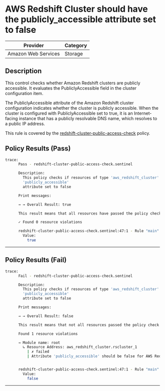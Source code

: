 # AWS Redshift Cluster should have the publicly_accessible attribute set to false

| Provider            | Category |
| ------------------- | -------- |
| Amazon Web Services |  Storage |

## Description

This control checks whether Amazon Redshift clusters are publicly accessible. It evaluates the PubliclyAccessible field in the cluster configuration item.

The PubliclyAccessible attribute of the Amazon Redshift cluster configuration indicates whether the cluster is publicly accessible. When the cluster is configured with PubliclyAccessible set to true, it is an Internet-facing instance that has a publicly resolvable DNS name, which resolves to a public IP address.

This rule is covered by the [redshift-cluster-public-access-check](https://github.com/hashicorp/policy-library-NIST-Policy-Set-for-AWS-Terraform/blob/main/policies/redshift/redshift-cluster-public-access-check.sentinel) policy.

## Policy Results (Pass)

```bash
trace:
      Pass - redshift-cluster-public-access-check.sentinel

      Description:
        This policy checks if resources of type 'aws_redshift_cluster' have the
        'publicly_accessible'
        attribute set to false

      Print messages:

      → → Overall Result: true

      This result means that all resources have passed the policy check for the policy redshift-cluster-public-access-check.

      ✓ Found 0 resource violations

      redshift-cluster-public-access-check.sentinel:47:1 - Rule "main"
        Value:
          true
```

---

## Policy Results (Fail)

```bash
trace:
      Fail - redshift-cluster-public-access-check.sentinel

      Description:
        This policy checks if resources of type 'aws_redshift_cluster' have the
        'publicly_accessible'
        attribute set to false

      Print messages:

      → → Overall Result: false

      This result means that not all resources passed the policy check and the protected behavior is not allowed for the policy redshift-cluster-public-access-check.

      Found 1 resource violations

      → Module name: root
        ↳ Resource Address: aws_redshift_cluster.rscluster_1
          | ✗ failed
          | Attribute 'publicly_accessible' should be false for AWS Redshift Cluster. Refer to https://docs.aws.amazon.com/securityhub/latest/userguide/redshift-controls.html#redshift-1 for more details.


      redshift-cluster-public-access-check.sentinel:47:1 - Rule "main"
        Value:
          false
```

---
